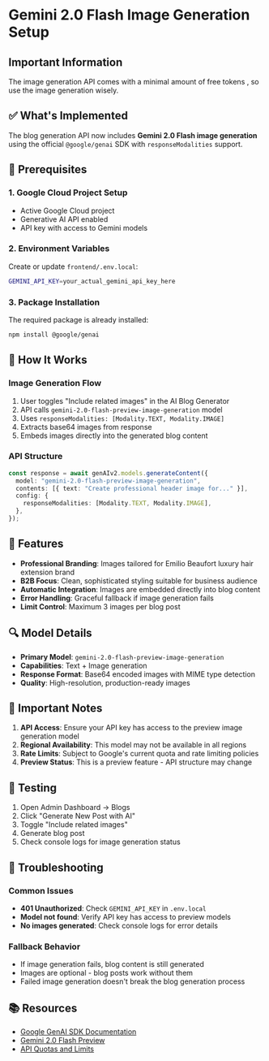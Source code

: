 # Gemini 2.0 Flash Image Generation Setup

## **Important Information**
The image generation API comes with a minimal amount of free tokens , so use the image generation wisely.

## ✅ **What's Implemented**

The blog generation API now includes **Gemini 2.0 Flash image generation** using the official `@google/genai` SDK with `responseModalities` support.


## 🔧 **Prerequisites**

### 1. **Google Cloud Project Setup**
- Active Google Cloud project
- Generative AI API enabled
- API key with access to Gemini models

### 2. **Environment Variables**
Create or update `frontend/.env.local`:
```bash
GEMINI_API_KEY=your_actual_gemini_api_key_here
```

### 3. **Package Installation**
The required package is already installed:
```bash
npm install @google/genai
```

## 🚀 **How It Works**

### **Image Generation Flow**
1. User toggles "Include related images" in the AI Blog Generator
2. API calls `gemini-2.0-flash-preview-image-generation` model
3. Uses `responseModalities: [Modality.TEXT, Modality.IMAGE]`
4. Extracts base64 images from response
5. Embeds images directly into the generated blog content

### **API Structure**
```typescript
const response = await genAIv2.models.generateContent({
  model: "gemini-2.0-flash-preview-image-generation",
  contents: [{ text: "Create professional header image for..." }],
  config: {
    responseModalities: [Modality.TEXT, Modality.IMAGE],
  },
});
```

## 📝 **Features**

- **Professional Branding**: Images tailored for Emilio Beaufort luxury hair extension brand
- **B2B Focus**: Clean, sophisticated styling suitable for business audience
- **Automatic Integration**: Images are embedded directly into blog content
- **Error Handling**: Graceful fallback if image generation fails
- **Limit Control**: Maximum 3 images per blog post

## 🔍 **Model Details**

- **Primary Model**: `gemini-2.0-flash-preview-image-generation`
- **Capabilities**: Text + Image generation
- **Response Format**: Base64 encoded images with MIME type detection
- **Quality**: High-resolution, production-ready images

## 🚨 **Important Notes**

1. **API Access**: Ensure your API key has access to the preview image generation model
2. **Regional Availability**: This model may not be available in all regions
3. **Rate Limits**: Subject to Google's current quota and rate limiting policies
4. **Preview Status**: This is a preview feature - API structure may change

## 🧪 **Testing**

1. Open Admin Dashboard → Blogs
2. Click "Generate New Post with AI"
3. Toggle "Include related images"
4. Generate blog post
5. Check console logs for image generation status

## 🔧 **Troubleshooting**

### **Common Issues**
- **401 Unauthorized**: Check `GEMINI_API_KEY` in `.env.local`
- **Model not found**: Verify API key has access to preview models
- **No images generated**: Check console logs for error details

### **Fallback Behavior**
- If image generation fails, blog content is still generated
- Images are optional - blog posts work without them
- Failed image generation doesn't break the blog generation process

## 📚 **Resources**

- [Google GenAI SDK Documentation](https://ai.google.dev/docs)
- [Gemini 2.0 Flash Preview](https://ai.google.dev/models/gemini)
- [API Quotas and Limits](https://ai.google.dev/pricing)
